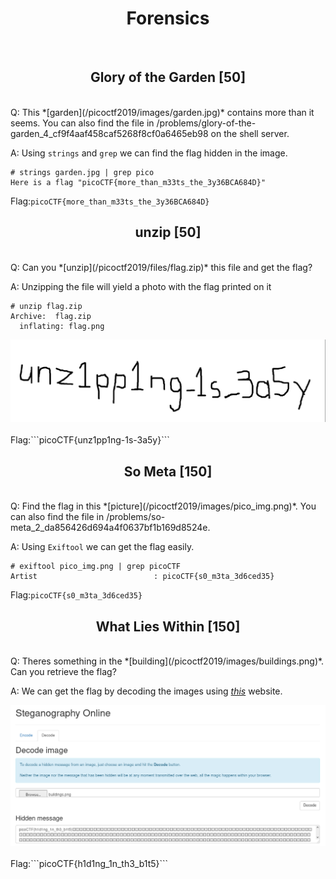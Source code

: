 <center><h1>Forensics</h1></center>
<br>
<center><h2>Glory of the Garden [50]</h2></center>
<br>
Q: This *[garden](/picoctf2019/images/garden.jpg)* contains more than it seems. You can also find the file in /problems/glory-of-the-garden_4_cf9f4aaf458caf5268f8cf0a6465eb98 on the shell server.

A: Using ```strings``` and ```grep``` we can find the flag hidden in the image.
```
# strings garden.jpg | grep pico
Here is a flag "picoCTF{more_than_m33ts_the_3y36BCA684D}"
```
Flag:```picoCTF{more_than_m33ts_the_3y36BCA684D}```
<br>
<center><h2>unzip [50]</h2></center>
<br>
Q: Can you *[unzip](/picoctf2019/files/flag.zip)* this file and get the flag?

A: Unzipping the file will yield a photo with the flag printed on it
```
# unzip flag.zip
Archive:  flag.zip
  inflating: flag.png                
```
<center><img src="/picoctf2019/images/unzipping.png"></center>
<br>
Flag:```picoCTF{unz1pp1ng-1s-3a5y}```
<br>
<center><h2>So Meta [150]</h2></center>
<br>
Q: Find the flag in this *[picture](/picoctf2019/images/pico_img.png)*. You can also find the file in /problems/so-meta_2_da856426d694a4f0637bf1b169d8524e.

A: Using ```Exiftool``` we can get the flag easily.
```
# exiftool pico_img.png | grep picoCTF
Artist                          : picoCTF{s0_m3ta_3d6ced35}
```
Flag:```picoCTF{s0_m3ta_3d6ced35}```
<br>
<center><h2>What Lies Within [150]</h2></center>
<br>
Q: Theres something in the *[building](/picoctf2019/images/buildings.png)*. Can you retrieve the flag?

A: We can get the flag by decoding the images using *[this](https://stylesuxx.github.io/steganography/)* website.

<center><img src="/picoctf2019/images/whatlieswithinflag.png"></center>
<br>
Flag:```picoCTF{h1d1ng_1n_th3_b1t5}```
<br>

